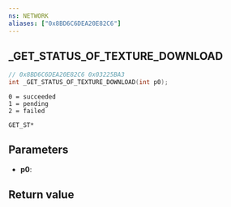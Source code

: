 ```yaml
---
ns: NETWORK
aliases: ["0x8BD6C6DEA20E82C6"]
---
```

## _GET_STATUS_OF_TEXTURE_DOWNLOAD

```c
// 0x8BD6C6DEA20E82C6 0x03225BA3
int _GET_STATUS_OF_TEXTURE_DOWNLOAD(int p0);
```

```
0 = succeeded
1 = pending
2 = failed

GET_ST*
```

## Parameters
* **p0**: 

## Return value
